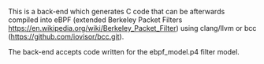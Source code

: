 This is a back-end which generates C code that can be afterwards
compiled into eBPF (extended Berkeley Packet Filters
https://en.wikipedia.org/wiki/Berkeley_Packet_Filter) using clang/llvm
or bcc (https://github.com/iovisor/bcc.git).

The back-end accepts code written for the ebpf_model.p4 filter model.

